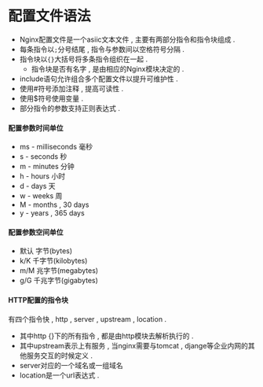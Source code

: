 # 配置文件语法

* Nginx配置文件是一个asiic文本文件 , 主要有两部分指令和指令块组成 . 
* 每条指令以`;`分号结尾 , 指令与参数间以空格符号分隔 . 
* 指令块以`{}`大括号将多条指令组织在一起 . 
  * 指令块是否有名字 , 是由相应的Nginx模块决定的 . 
* include语句允许组合多个配置文件以提升可维护性 . 
* 使用\#符号添加注释 , 提高可读性 . 
* 使用$符号使用变量 . 
* 部分指令的参数支持正则表达式 . 

#### 配置参数时间单位

* ms - milliseconds 毫秒
* s - seconds 秒
* m - minutes 分钟
* h - hours 小时
* d - days 天
* w - weeks 周
* M - months , 30 days
* y - years , 365 days

#### 配置参数空间单位

* 默认 字节\(bytes\)
* k/K 千字节\(kilobytes\)
* m/M 兆字节\(megabytes\)
* g/G 千兆字节\(gigabytes\)

#### HTTP配置的指令块

有四个指令快 , http , server , upstream , location . 

* 其中http {}下的所有指令 , 都是由http模块去解析执行的 . 
* 其中upstream表示上有服务 , 当nginx需要与tomcat , djange等企业内网的其他服务交互的时候定义 . 
* server对应的一个域名或一组域名
* location是一个url表达式 . 



